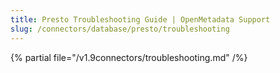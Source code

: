 ```yaml
---
title: Presto Troubleshooting Guide | OpenMetadata Support
slug: /connectors/database/presto/troubleshooting
---
```


{% partial file="/v1.9connectors/troubleshooting.md" /%}
